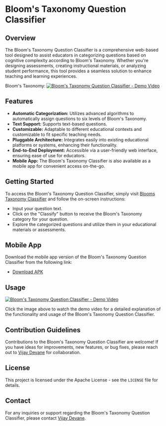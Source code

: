 # Bloom's Taxonomy Question Classifier

## Overview
The Bloom's Taxonomy Question Classifier is a comprehensive web-based tool designed to assist educators in categorizing questions based on cognitive complexity according to Bloom's Taxonomy. Whether you're designing assessments, creating instructional materials, or analyzing student performance, this tool provides a seamless solution to enhance teaching and learning experiences.

Bloom's Taxonomy:
[![Bloom's Taxonomy Question Classifier - Demo Video](https://github.com/VMD7/blooms-taxonomy-classifier/blob/master/AnimationBlooms.gif)](https://www.youtube.com/watch?v=KqI7WOVIF8c&list=PLMb6dm0lYNdNX0ijJ1ALZ2y7oVENHsh_L)

## Features
- **Automatic Categorization:** Utilizes advanced algorithms to automatically assign questions to six levels of Bloom's Taxonomy.
- **Text Support:** Supports text-based questions.
- **Customizable:** Adaptable to different educational contexts and customizable to fit specific teaching needs.
- **Pluggable Architecture:** Integrates easily into existing educational platforms or systems, enhancing their functionality.
- **End-to-End Deployment:** Accessible via a user-friendly web interface, ensuring ease of use for educators.
- **Mobile App:** The Bloom's Taxonomy Classifier is also available as a mobile app for convenient access on-the-go.

## Getting Started
To access the Bloom's Taxonomy Question Classifier, simply visit [Blooms Taxonomy Classifier](https://huggingface.co/spaces/vjdevane/blooms-taxonomy-detector) and follow the on-screen instructions:
- Input your question text.
- Click on the "Classify" button to receive the Bloom's Taxonomy category for your question.
- Explore the categorized questions and utilize them in your educational materials or assessments.

## Mobile App
Download the mobile app version of the Bloom's Taxonomy Question Classifier from the following link:
- [Download APK](https://github.com/VMD7/blooms-taxonomy-classifier/tree/master/Android_App)

## Usage

[![Bloom's Taxonomy Question Classifier - Demo Video](https://github.com/VMD7/blooms-taxonomy-classifier/blob/master/AnimationBlooms.gif)](https://www.youtube.com/watch?v=KqI7WOVIF8c&list=PLMb6dm0lYNdNX0ijJ1ALZ2y7oVENHsh_L)

Click the image above to watch the demo video for a detailed explanation of the functionality and usage of the Bloom's Taxonomy Question Classifier.


## Contribution Guidelines
Contributions to the Bloom's Taxonomy Question Classifier are welcome! If you have ideas for improvements, new features, or bug fixes, please reach out to [Vijay Devane](mailto:vijaydevane007@gmail.com) for collaboration.

## License
This project is licensed under the Apache License - see the `LICENSE` file for details.

## Contact
For any inquiries or support regarding the Bloom's Taxonomy Question Classifier, please contact [Vijay Devane](mailto:vijaydevane007@gmail.com).
